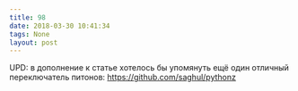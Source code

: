```yaml
---
title: 98
date: 2018-03-30 10:41:34
tags: None
layout: post
---
```


UPD: в дополнение к статье хотелось бы упомянуть ещё один отличный переключатель питонов:
<https://github.com/saghul/pythonz>
